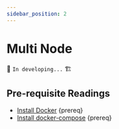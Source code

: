 ```yaml
---
sidebar_position: 2
---
```


# Multi Node

🚧 `In developing...` 🏗

## Pre-requisite Readings

- [Install Docker](https://docs.docker.com/engine/installation/) {prereq}
- [Install docker-compose](https://docs.docker.com/compose/install/) {prereq}
